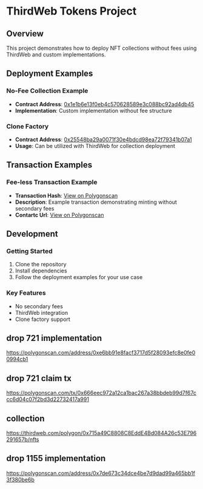 # ThirdWeb Tokens Project

## Overview
This project demonstrates how to deploy NFT collections without fees using ThirdWeb and custom implementations.

## Deployment Examples

### No-Fee Collection Example
- **Contract Address**: [0x1e1b6e13f0eb4c570628589e3c088bc92ad4db45](https://polygonscan.com/address/0x1e1b6e13f0eb4c570628589e3c088bc92ad4db45#code)
- **Implementation**: Custom implementation without fee structure

### Clone Factory
- **Contract Address**: [0x25548ba29a0071f30e4bdcd98ea72f79341b07a1](https://polygonscan.com/address/0x25548ba29a0071f30e4bdcd98ea72f79341b07a1)
- **Usage**: Can be utilized with ThirdWeb for collection deployment

## Transaction Examples

### Fee-less Transaction Example
- **Transaction Hash**: [View on Polygonscan](https://polygonscan.com/tx/0x2db4734ed77c95b21dabe448c8f66548e315e054f62ebd0dff52e98e26342805)
- **Description**: Example transaction demonstrating minting without secondary fees
- **Contartc Url**: [View on Polygonscan](https://polygonscan.com/address/0x1a269327fe80061441979e7aa484749473e56b5c)

## Development

### Getting Started
1. Clone the repository
2. Install dependencies
3. Follow the deployment examples for your use case

### Key Features
- No secondary fees
- ThirdWeb integration
- Clone factory support


## drop 721 implementation

https://polygonscan.com/address/0xe6bb91e8facf3717d5f28093efc8e0fe00994cb1


## drop 721 claim tx

https://polygonscan.com/tx/0x666eec972a12ca1bac267a38bbdeb99d7f67ccc6d04c07f2bd3d22732417a991

## collection 
https://thirdweb.com/polygon/0x715a49C8808C8EddE4Bd084A26c53E796291657b/nfts


## drop 1155 implementation

https://polygonscan.com/address/0x7de673c34dce4be7d9dad99a465bb1f3f380be6b